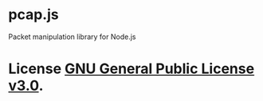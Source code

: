 # pcap.js
Packet manipulation library for Node.js

# License [GNU General Public License v3.0](./LICENSE).
